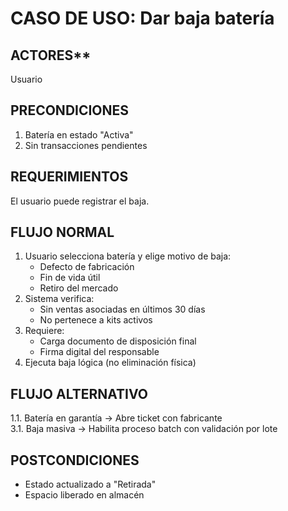 # CASO DE USO: Dar baja batería 

## ACTORES**  
Usuario  

## PRECONDICIONES  
1. Batería en estado "Activa"  
2. Sin transacciones pendientes  

## REQUERIMIENTOS
El usuario puede registrar el baja.

## FLUJO NORMAL
1. Usuario selecciona batería y elige motivo de baja:  
   - Defecto de fabricación  
   - Fin de vida útil  
   - Retiro del mercado  
2. Sistema verifica:  
   - Sin ventas asociadas en últimos 30 días  
   - No pertenece a kits activos  
3. Requiere:  
   - Carga documento de disposición final  
   - Firma digital del responsable  
4. Ejecuta baja lógica (no eliminación física)  

## FLUJO ALTERNATIVO  
1.1. Batería en garantía → Abre ticket con fabricante  
3.1. Baja masiva → Habilita proceso batch con validación por lote  

## POSTCONDICIONES  
- Estado actualizado a "Retirada"  
- Espacio liberado en almacén  